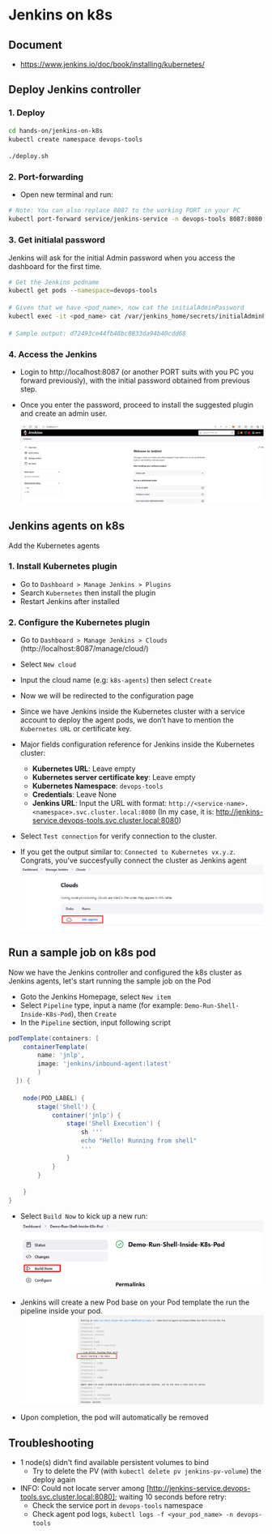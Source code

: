 # Jenkins on k8s

## Document

- https://www.jenkins.io/doc/book/installing/kubernetes/

## Deploy Jenkins controller

### 1. Deploy

```bash
cd hands-on/jenkins-on-k8s
kubectl create namespace devops-tools

./deploy.sh
```

### 2. Port-forwarding

- Open new terminal and run:

```bash
# Note: You can also replace 8087 to the working PORT in your PC
kubectl port-forward service/jenkins-service -n devops-tools 8087:8080
```

### 3. Get initialal password

Jenkins will ask for the initial Admin password when you access the dashboard for the first time.

```bash
# Get the Jenkins podname
kubectl get pods --namespace=devops-tools

# Given that we have <pod_name>, now cat the initialAdminPassword
kubectl exec -it <pod_name> cat /var/jenkins_home/secrets/initialAdminPassword -n devops-tools

# Sample output: d72493ce44fb48bc8833da94b40cdd68
```

### 4. Access the Jenkins

- Login to http://localhost:8087 (or another PORT suits with you PC you forward previously), with the initial password obtained from previous step.
- Once you enter the password, proceed to install the suggested plugin and create an admin user.

  ![login-ok](./assets/login-ok.png)

## Jenkins agents on k8s

Add the Kubernetes agents

### 1. Install Kubernetes plugin

- Go to `Dashboard > Manage Jenkins > Plugins`
- Search `Kubernetes` then install the plugin
- Restart Jenkins after installed

### 2. Configure the Kubernetes plugin

- Go to `Dashboard > Manage Jenkins > Clouds` (http://localhost:8087/manage/cloud/)
- Select `New cloud`
- Input the cloud name (e.g: `k8s-agents`) then select `Create`
- Now we will be redirected to the configuration page
- Since we have Jenkins inside the Kubernetes cluster with a service account to deploy the agent pods, we don’t have to mention the `Kubernetes URL` or certificate key.
- Major fields configuration reference for Jenkins inside the Kubernetes cluster:

  - **Kubernetes URL**: Leave empty
  - **Kubernetes server certificate key**: Leave empty
  - **Kubernetes Namespace**: `devops-tools`
  - **Credentials**: Leave None
  - **Jenkins URL**: Input the URL with format: `http://<service-name>.<namespace>.svc.cluster.local:8080` (In my case, it is: http://jenkins-service.devops-tools.svc.cluster.local:8080)

- Select `Test connection` for verify connection to the cluster.
- If you get the output similar to: `Connected to Kubernetes vx.y.z`. Congrats, you've succesfyully connect the cluster as Jenkins agent
  ![k8s-agent-ok](./assets/k8s-agent-ok.png)

## Run a sample job on k8s pod

Now we have the Jenkins controller and configured the k8s cluster as Jenkins agents, let's start running the sample job on the Pod

- Goto the Jenkins Homepage, select `New item`
- Select `Pipeline` type, input a name (for example: `Demo-Run-Shell-Inside-K8s-Pod`), then `Create`
- In the `Pipeline` section, input following script

```groovy
podTemplate(containers: [
    containerTemplate(
        name: 'jnlp',
        image: 'jenkins/inbound-agent:latest'
        )
  ]) {

    node(POD_LABEL) {
        stage('Shell') {
            container('jnlp') {
                stage('Shell Execution') {
                    sh '''
                    echo "Hello! Running from shell"
                    '''
                }
            }
        }

    }
}
```

- Select `Build Now` to kick up a new run:
  ![start-a-run](./assets/start-a-run.png)

- Jenkins will create a new Pod base on your Pod template the run the pipeline inside your pod.
  ![result-demo](./assets/result-demo.png)

- Upon completion, the pod will automatically be removed

## Troubleshooting

- 1 node(s) didn't find available persistent volumes to bind
  - Try to delete the PV (with `kubectl delete pv jenkins-pv-volume`) the deploy again
- INFO: Could not locate server among [http://jenkins-service.devops-tools.svc.cluster.local:8080]; waiting 10 seconds before retry:
  - Check the service port in `devops-tools` namespace
  - Check agent pod logs, `kubectl logs -f <your_pod_name> -n devops-tools`
